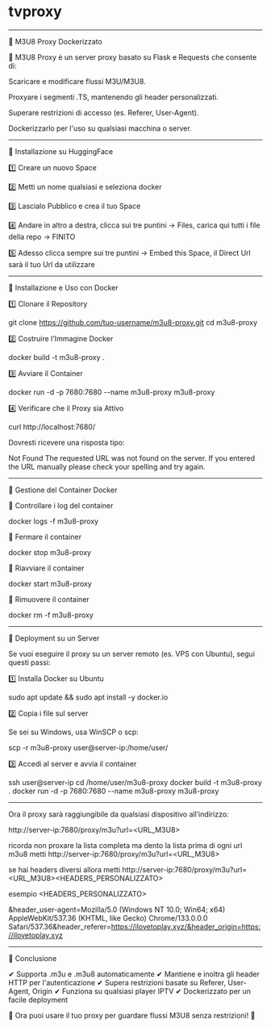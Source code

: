 # tvproxy


---

📜 M3U8 Proxy Dockerizzato

🚀 M3U8 Proxy è un server proxy basato su Flask e Requests che consente di:

Scaricare e modificare flussi M3U/M3U8.

Proxyare i segmenti .TS, mantenendo gli header personalizzati.

Superare restrizioni di accesso (es. Referer, User-Agent).

Dockerizzarlo per l'uso su qualsiasi macchina o server.

---

🔧 Installazione su HuggingFace

1️⃣ Creare un nuovo Space

2️⃣ Metti un nome qualsiasi e seleziona docker

3️⃣ Lascialo Pubblico e crea il tuo Space

4️⃣ Andare in altro a destra, clicca sui tre puntini -> Files, carica qui tutti i file della repo -> FINITO

5️⃣ Adesso clicca sempre sui tre puntini -> Embed this Space, il Direct Url sarà il tuo Url da utilizzare

---

🔧 Installazione e Uso con Docker

1️⃣ Clonare il Repository

git clone https://github.com/tuo-username/m3u8-proxy.git
cd m3u8-proxy

2️⃣ Costruire l'Immagine Docker

docker build -t m3u8-proxy .

3️⃣ Avviare il Container

docker run -d -p 7680:7680 --name m3u8-proxy m3u8-proxy

4️⃣ Verificare che il Proxy sia Attivo

curl http://localhost:7680/

Dovresti ricevere una risposta tipo:

Not Found
The requested URL was not found on the server. If you entered the URL manually please check your spelling and try again.

---


📌 Gestione del Container Docker

🔹 Controllare i log del container

docker logs -f m3u8-proxy

🔹 Fermare il container

docker stop m3u8-proxy

🔹 Riavviare il container

docker start m3u8-proxy

🔹 Rimuovere il container

docker rm -f m3u8-proxy


---

📌 Deployment su un Server

Se vuoi eseguire il proxy su un server remoto (es. VPS con Ubuntu), segui questi passi:

1️⃣ Installa Docker su Ubuntu

sudo apt update && sudo apt install -y docker.io

2️⃣ Copia i file sul server

Se sei su Windows, usa WinSCP o scp:

scp -r m3u8-proxy user@server-ip:/home/user/

3️⃣ Accedi al server e avvia il container

ssh user@server-ip
cd /home/user/m3u8-proxy
docker build -t m3u8-proxy .
docker run -d -p 7680:7680 --name m3u8-proxy m3u8-proxy

---

Ora il proxy sarà raggiungibile da qualsiasi dispositivo all’indirizzo:

http://server-ip:7680/proxy/m3u?url=<URL_M3U8>

ricorda non proxare la lista completa ma dento la lista prima di ogni url m3u8 metti http://server-ip:7680/proxy/m3u?url=<URL_M3U8>

se hai headers diversi allora metti http://server-ip:7680/proxy/m3u?url=<URL_M3U8><HEADERS_PERSONALIZZATO>

esempio <HEADERS_PERSONALIZZATO>

&header_user-agent=Mozilla/5.0 (Windows NT 10.0; Win64; x64) AppleWebKit/537.36 (KHTML, like Gecko) Chrome/133.0.0.0 Safari/537.36&header_referer=https://ilovetoplay.xyz/&header_origin=https://ilovetoplay.xyz


---

🎉 Conclusione

✔ Supporta .m3u e .m3u8 automaticamente
✔ Mantiene e inoltra gli header HTTP per l'autenticazione
✔ Supera restrizioni basate su Referer, User-Agent, Origin
✔ Funziona su qualsiasi player IPTV
✔ Dockerizzato per un facile deployment

🚀 Ora puoi usare il tuo proxy per guardare flussi M3U8 senza restrizioni! 🚀




